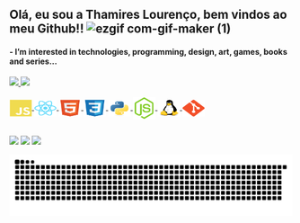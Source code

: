## Olá,  eu sou a Thamires Lourenço, bem vindos ao meu Github!! ![ezgif com-gif-maker (1)](https://user-images.githubusercontent.com/68281298/119243223-2ac5c200-bb3b-11eb-9d6f-2b6d98fa3c9e.gif)

#### -  I’m interested in technologies, programming, design, art, games, books and series...
<div>
  <a href="https://github.com/thamiresl">
  <img height="180em" src="https://github-readme-stats.vercel.app/api?username=thamiresl&show_icons=true&theme=dracula&include_all_commits=true&count_private=true"/>
  <img height="180em" src="https://github-readme-stats.vercel.app/api/top-langs/?username=thamiresl&layout=compact&langs_count=7&theme=dracula"/>
</div>

<div style="display: inline_block"><br>
  <img align="center" alt="Thami-Js" height="30" width="40" src="https://raw.githubusercontent.com/devicons/devicon/master/icons/javascript/javascript-plain.svg">
  <img align="center" alt="Thami-React" height="30" width="40" src="https://raw.githubusercontent.com/devicons/devicon/master/icons/react/react-original.svg">
  <img align="center" alt="Thami-HTML" height="30" width="40" src="https://raw.githubusercontent.com/devicons/devicon/master/icons/html5/html5-original.svg">
  <img align="center" alt="Thami-CSS" height="30" width="40" src="https://raw.githubusercontent.com/devicons/devicon/master/icons/css3/css3-original.svg">
  <img align="center" alt="Thami-Python" height="30" width="40" src="https://raw.githubusercontent.com/devicons/devicon/master/icons/python/python-original.svg">
  <img align="center" alt="Thami-node.js" heigth="30" width="40" src="https://raw.githubusercontent.com/devicons/devicon/master/icons/nodejs/nodejs-original.svg">
  <img align="center" alt="Thami-linux" height="30" width="40" src="https://raw.githubusercontent.com/devicons/devicon/master/icons/linux/linux-original.svg">
  <img align="center" alt="Thami-git" height="30" width="40" src="https://raw.githubusercontent.com/devicons/devicon/master/icons/git/git-original.svg">
</div>
  
  ##
  <div> 
  <a href="https://www.instagram.com/thami_lourenco/" target="_blank"><img src="https://img.shields.io/badge/-Instagram-%23E4405F?style=for-the-badge&logo=instagram&logoColor=white" target="_blank"></a>
  <a href = "mailto:thami.lourenco@outlook.com"><img src="https://img.shields.io/badge/Microsoft_Outlook-0078D4?style=for-the-badge&logo=microsoft-outlook&logoColor=white"></a>
  <a href="https://www.linkedin.com/in/thamires-louren%C3%A7o-18aaa9177/" target="_blank"><img src="https://img.shields.io/badge/-LinkedIn-%230077B5?style=for-the-badge&logo=linkedin&logoColor=white" target="_blank"></a>
    
  ![Snake animation](https://github.com/thamiresl/thamiresl/blob/output/github-contribution-grid-snake.svg)
      
</div>
